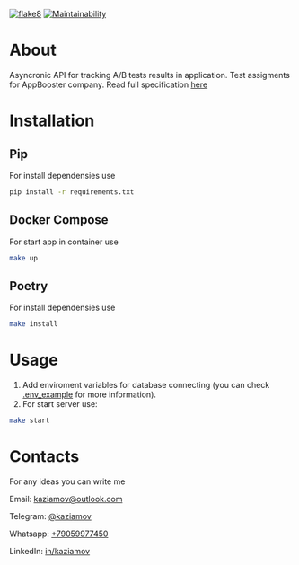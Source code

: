 [![flake8](https://github.com/kaziamov/ab-test-api/actions/workflows/lint.yml/badge.svg)](https://github.com/kaziamov/ab-test-api/actions/workflows/lint.yml)
[![Maintainability](https://api.codeclimate.com/v1/badges/be9406f4d33457556879/maintainability)](https://codeclimate.com/github/kaziamov/ab-test-api/maintainability)

# About

Asyncronic API for tracking A/B tests results in application. Test assigments for AppBooster company. Read full specification [here](specification.md)


# Installation
## Pip
For install dependensies use
```bash
pip install -r requirements.txt
```

## Docker Compose
For start app in container use
```bash
make up
```

## Poetry
For install dependensies use
```bash
make install
```

# Usage

1) Add enviroment variables for database connecting (you can check [.env_example](./.env_example) for more information).
2) For start server use:
```bash
make start
```

# Contacts
For any ideas you can write me

Email: [kaziamov@outlook.com](mailto:kaziamov@outlook.com)

Telegram: [@kaziamov](https://t.me/kaziamov)

Whatsapp: [+79059977450](https://wa.me/79059977450)

LinkedIn: [in/kaziamov](https://www.linkedin.com/in/kaziamov)
